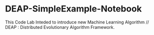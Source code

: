 # DEAP-SimpleExample-Notebook
This Code Lab Inteded to introduce new Machine Learning Algorithm // DEAP : Distributed Evolutionary Algorithm Framework.
